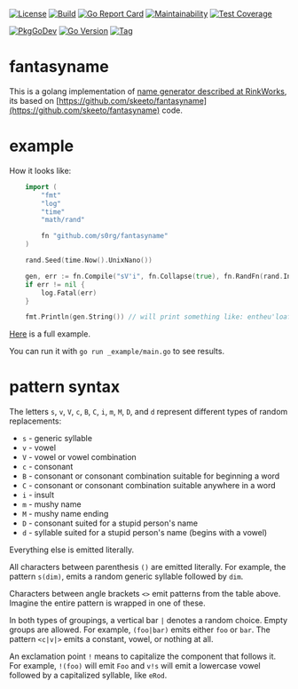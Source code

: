[![License](https://img.shields.io/github/license/s0rg/fantasyname)](https://github.com/s0rg/fantasyname/blob/main/LICENSE)
[![Build](https://github.com/s0rg/fantasyname/workflows/ci/badge.svg)](https://github.com/s0rg/fantasyname/actions?query=workflow%3Aci)
[![Go Report Card](https://goreportcard.com/badge/github.com/s0rg/fantasyname)](https://goreportcard.com/report/github.com/s0rg/fantasyname)
[![Maintainability](https://api.codeclimate.com/v1/badges/95826f2eb57b89cefe70/maintainability)](https://codeclimate.com/github/s0rg/fantasyname/maintainability)
[![Test Coverage](https://api.codeclimate.com/v1/badges/95826f2eb57b89cefe70/test_coverage)](https://codeclimate.com/github/s0rg/fantasyname/test_coverage)

[![PkgGoDev](https://pkg.go.dev/badge/github.com/s0rg/fantasyname)](https://pkg.go.dev/github.com/s0rg/fantasyname)
[![Go Version](https://img.shields.io/github/go-mod/go-version/s0rg/fantasyname)](go.mod)
[![Tag](https://img.shields.io/github/v/tag/s0rg/fantasyname?sort=semver)](https://github.com/s0rg/fantasyname/tags)

# fantasyname

This is a golang implementation of [name generator described at RinkWorks](http://rinkworks.com/namegen/),
its based on [https://github.com/skeeto/fantasyname](https://github.com/skeeto/fantasyname) code.

# example

How it looks like:
```go
    import (
        "fmt"
        "log"
        "time"
        "math/rand"

        fn "github.com/s0rg/fantasyname"
    )

    rand.Seed(time.Now().UnixNano())

    gen, err := fn.Compile("sV'i", fn.Collapse(true), fn.RandFn(rand.Intn))
    if err != nil {
        log.Fatal(err)
    }

    fmt.Println(gen.String()) // will print something like: entheu'loaf
```

[Here](https://github.com/s0rg/fantasyname/blob/master/_example/main.go) is a full example.

You can run it with `go run _example/main.go` to see results.

# pattern syntax

The letters `s`, `v`, `V`, `c`, `B`, `C`, `i`, `m`, `M`, `D`, and `d` represent different types of random replacements:

 - `s` - generic syllable
 - `v` - vowel
 - `V` - vowel or vowel combination
 - `c` - consonant
 - `B` - consonant or consonant combination suitable for beginning a word
 - `C` - consonant or consonant combination suitable anywhere in a word
 - `i` - insult
 - `m` - mushy name
 - `M` - mushy name ending
 - `D` - consonant suited for a stupid person's name
 - `d` - syllable suited for a stupid person's name (begins with a vowel)

Everything else is emitted literally.

All characters between parenthesis `()` are emitted literally. For example, the pattern `s(dim)`,
emits a random generic syllable followed by `dim`.

Characters between angle brackets `<>` emit patterns from the table above.
Imagine the entire pattern is wrapped in one of these.

In both types of groupings, a vertical bar `|` denotes a random choice. Empty groups are allowed.
For example, `(foo|bar)` emits either `foo` or `bar`. The pattern `<c|v|>` emits a constant, vowel,
or nothing at all.

An exclamation point `!` means to capitalize the component that follows it. For example,
`!(foo)` will emit `Foo` and `v!s` will emit a lowercase vowel followed by a capitalized syllable, like `eRod`.
